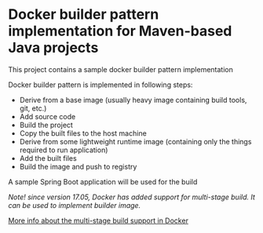 # Docker builder pattern implementation for Maven-based Java projects
This project contains a sample docker builder pattern implementation

Docker builder pattern is implemented in following steps:

* Derive from a base image (usually heavy image containing build tools, git, etc.)
* Add source code
* Build the project
* Copy the built files to the host machine
* Derive from some lightweight runtime image (containing only the things required to run application)
* Add the built files
* Build the image and push to registry

A sample Spring Boot application will be used for the build

*Note! since version 17.05, Docker has added support for multi-stage build. It can be used to implement*
*builder image.*

[More info about the multi-stage build support in Docker](https://docs.docker.com/engine/userguide/eng-image/multistage-build/) 